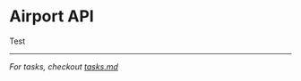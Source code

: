 # Airport API
Test
<!-- My thought process and decisions goes here -->

---
_For tasks, checkout [tasks.md](tasks.md)_
